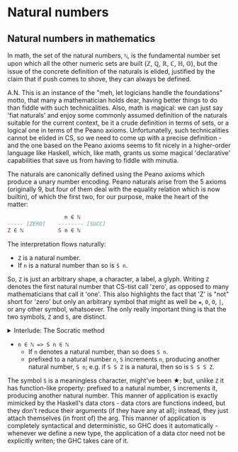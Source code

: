 # Natural numbers

## Natural numbers in mathematics

In math, the set of the natural numbers, `ℕ`, is the fundamental number set upon which all the other numeric sets are built (ℤ, ℚ, ℝ, ℂ, ℍ, 𝕆), but the issue of the concrete definition of the naturals is elided, justified by the claim that if push comes to shove, they can always be defined.

  A.N. This is an instance of the "meh, let logicians handle the foundations" motto, that many a mathematician holds dear, having better things to do than fiddle with such technicalities. Also, math is magical: we can just say 'fiat naturals' and enjoy some commonly assumed definition of the naturals suitable for the current context, be it a crude definition in terms of sets, or a logical one in terms of the Peano axioms. Unfortunatelly, such technicalities cannot be elided in CS, so we need to come up with a precise definition - and the one based on the Peano axioms seems to fit nicely in a higher-order language like Haskell, which, like math, grants us some magical 'declarative' capabilities that save us from having to fiddle with minutia.


The naturals are canonically defined using the Peano axioms which produce a unary number encoding. Peano naturals arise from the 5 axioms (originally 9, but four of them deal with the equality relation which is now builtin), of which the first two, for our purpose, make the heart of the matter:

```hs
                  n ∈ ℕ
----- [ZERO]    -------- [SUCC]
Z ∈ ℕ           S n ∈ ℕ
```

The interpretation flows naturally:
- `Z` is a natural number.
- If `n` is a natural number than so is `S n`.

So, `Z` is just an arbitrary shape, a character, a label, a glyph. Writing `Z` denotes the first natural number that CS-tist call 'zero', as opposed to many mathematicians that call it 'one'. This also highlights the fact that 'Z' is "not" short for 'zero' but only an arbitrary symbol that might as well be `❋`, `0`, `O`, `|`, or any other symbol, whatsoever. The only really important thing is that the two symbols, `Z` and `S`, are distinct.


<details><summary>Interlude: The Socratic method</summary>

## Dialectico-dyslexical take on the matter

- "Hmmm...", wandered Socrates, "is `Z` than fit at all to be the unit of the operation Danaoi call addition...".
- "Quidquid id est, Timeo Danaos et dona ferentes!", blurted out Peano tourettesickly.
- "...which necessarily needs the unit element?", concluded Socrates the mortal, ignoring Peano's interruption, addressing Cicero.
Cicero, aequo pulsat pede: - "Yes, but only if one interprets `Z` as the number zero and allows the set of the naturals to contain it; only than would `Z` be the additive identity". However, if one interprets `Z` as the number one, than one can still define the naturals using Peano axioms, but not the addition".
- Although it doesn't seem right, it must be so - it's like not being able to define division on nats regardless of whether they start at 0 or not.
- so we cannot define addition at all? It doesn't feel right... maybe some peculiar version of addition, like monus, that doesn't require identity?
- ἓν οἶδα ὅτι οὐδὲν οἶδα...

https://sr.wikipedia.org/wiki/%D0%9A%D0%B0%D1%82%D0%B5%D0%B3%D0%BE%D1%80%D0%B8%D1%98%D0%B0:%D0%9B%D0%B0%D1%82%D0%B8%D0%BD%D1%81%D0%BA%D0%B5_%D0%B8%D0%B7%D1%80%D0%B5%D0%BA%D0%B5

</details>



- `n ∈ ℕ => S n ∈ ℕ`
  - If `n` denotes a natural number, than so does `S n`.
  - prefixed to a natural number `n`, `S` increments `n`, producing another natural number, `S n`; e.g. if `S S Z` is a natural, then so is `S S S Z`.

The symbol `S` is a meaningless character, might've been ★; but, unlike `Z` it has function-like property: prefixed to a natural number, `S` increments it, producing another natural number. This manner of application is exactly mimicked by the Haskell's data ctors - data ctors are functions indeed, but they don't reduce their arguments (if they have any at all); instead, they just attach themselves (in front of) the arg. This manner of application is completely syntactical and deterministic, so GHC does it automatically - whenever we define a new type, the application of a data ctor need not be explicitly writen; the GHC takes care of it.
